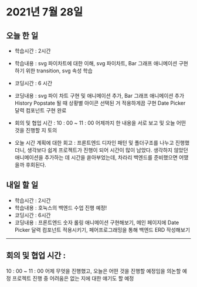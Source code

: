 # 2021년 7월 28일

## 오늘 한 일

- 학습시간 : 2시간
- 학습내용 :
  svg 파이차트에 대한 이해, svg 파이차트, Bar 그래프 애니메이션 구현하기 위한 transition, svg 속성 학습
- 코딩시간 : 6 시간
- 코딩내용 :
  svg 파이 차트 구현 및 애니메이션 추가, Bar 그래프 애니메이션 추가
  History Popstate 될 때 상황별 아이콘 선택된 거 적용하게끔 구현
  Date Picker 달력 컴포넌트 구현 완료

- 회의 및 협업 시간 :
  10 : 00 ~ 11 : 00 어제까지 한 내용을 서로 보고 및 오늘 어떤 것을 진행할 지 토의

- 오늘 시간 계획에 대한 회고 :
  프론트엔드 디자인 패턴 및 폴더구조를 나누고 진행했더니, 생각보다 쉽게 프로젝트가 진행이 되어 시간이 많이 남았다.
  생각하지 않았던 애니메이션을 추가하는 데 시간을 쏟아부었는데, 차라리 백엔드를 준비했으면 어땠을까 후회된다.

## 내일 할 일

- 학습시간 : 2시간
- 학습내용 :
  호눅스의 백엔드 수업 진행 예정!
- 코딩시간 : 6시간
- 코딩내용 :
  프론트엔드 숫자 롤링 애니메이션 구현해보기, 메인 페이지에 Date Picker 달력 컴포넌트 적용시키기,
  페어프로그래밍을 통해 백엔드 ERD 작성해보기

---

## 회의 및 협업 시간 :

10 : 00 ~ 11 : 00 어제 무엇을 진행했고, 오늘은 어떤 것을 진행할 예정임을 의논할 예정 프로젝트 진행 중 어려움은 없는 지에 대한 얘기도 할 예정
